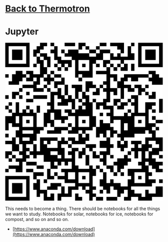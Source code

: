 # [Back to Thermotron](../)

# Jupyter

![](../qrcodes/jupyter-qrcode.png)

This needs to become a thing.  There should be notebooks for all the things we want to study. Notebooks for solar, notebooks for ice, notebooks for compost, and so on and so on.

 - [https://www.anaconda.com/download](https://www.anaconda.com/download)